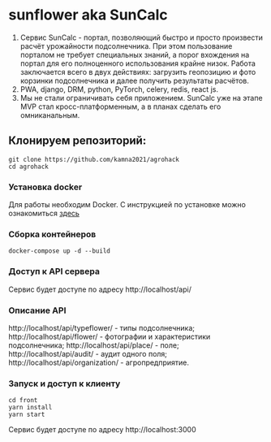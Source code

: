 # sunflower aka SunCalc
1. Сервис SunCalc - портал, позволяющий быстро и просто произвести расчёт урожайности подсолнечника. При этом пользование порталом не требует специальных знаний, а порог вхождения на портал для его полноценного использования крайне низок. Работа заключается всего в двух действиях: загрузить геопозицию и фото корзинки подсолнечника и далее получить результаты расчётов.
2. PWA, django, DRM, python, PyTorch, celery, redis, react js.
3. Мы не стали ограничивать себя приложением. SunCalc уже на этапе MVP стал кросс-платформенным, а в планах сделать его омниканальным. 

## Клонируем репозиторий:
~~~  
git clone https://github.com/kamna2021/agrohack 
cd agrohack
~~~

### Установка docker

Для работы необходим Docker. С инструкцией по установке можно ознакомиться <a target='_blank' href='https://docs.docker.com/compose/install/'>здесь</a>

### Сборка контейнеров
~~~  
docker-compose up -d --build
~~~

### Доступ к API сервера

Сервис будет доступе по адресу http://localhost/api/

### Описание API
http://localhost/api/typeflower/ - типы подсолнечника;
http://localhost/api/flower/ - фотографии и характеристики подсолнечника;
http://localhost/api/place/ - поле;
http://localhost/api/audit/ - аудит одного поля;
http://localhost/api/organization/ - агропредприятие.

### Запуск и доступ к клиенту
~~~  
cd front
yarn install
yarn start
~~~
Сервис будет доступе по адресу http://localhost:3000

